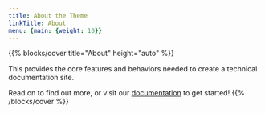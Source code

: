 ```yaml
---
title: About the Theme
linkTitle: About
menu: {main: {weight: 10}}
---
```


{{% blocks/cover title="About" height="auto" %}}

This provides the core features and behaviors needed to create a technical documentation site.

Read on to find out more, or visit our [documentation](/docs/) to get started!
{{% /blocks/cover %}}
